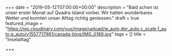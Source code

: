 +++
date = "2019-05-12T07:00:00+00:00"
description = "Bald schon ist unser erster Monat auf Quadra Island vorbei. Wir hatten wunderbares Wetter und konnten unser Alltag richtig geniessen."
draft = true
featured_image = "https://res.cloudinary.com/yux/image/upload/w_auto,dpr_auto,c_scale,f_auto,q_auto/v1557717981/canada-blog/IMG_0189.jpg"
tags = []
title = "Inselalltag"

+++
